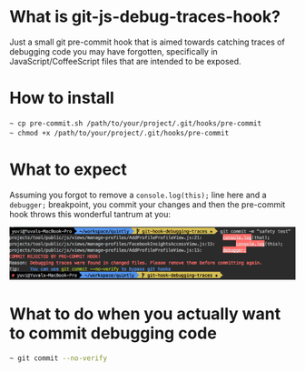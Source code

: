 # What is git-js-debug-traces-hook?
Just a small git pre-commit hook that is aimed towards catching traces of debugging code you may have forgotten, specifically in JavaScript/CoffeeScript files that are intended to be exposed.

# How to install

```bash
~ cp pre-commit.sh /path/to/your/project/.git/hooks/pre-commit
~ chmod +x /path/to/your/project/.git/hooks/pre-commit
```

# What to expect

Assuming you forgot to remove a `console.log(this);` line here and a `debugger;` breakpoint, you commit your changes and then the pre-commit hook throws this wonderful tantrum at you:

![Throw a tantrum](/screenshots/tantrum.png "Optional Title")

# What to do when you actually want to commit debugging code

```bash
~ git commit --no-verify
```

